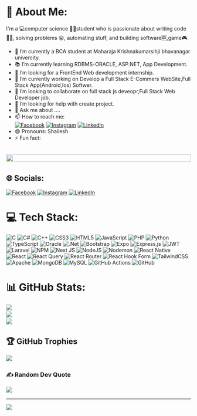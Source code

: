 # 💫 About Me:
I'm a 💻computer science 👨‍💻student who is passionate about writing code 👨‍💻, solving problems 😜, automating stuff, and building software🈸,game🎮.
- 🔭 I’m currently a BCA student at Maharaja Krishnakumarsihji bhavanagar univercity.
- 📚 I’m currently learning  RDBMS-ORACLE, ASP.NET, App Development. 
- 👯 I’m looking for a FrontEnd Web development internship.
- 🔭 I’m currently working on Develop a Full Stack E-Commers WebSite,Full Stack App(Android,Ios) Softwer.
- 👯 I’m looking to collaborate on full stack js deveopr,Full Stack Web Developer job.
- 🤔 I’m looking for help with create project.
- 💬 Ask me about ....
- 📫 How to reach me:<br/>
[![Facebook](https://img.shields.io/badge/Facebook-%231877F2.svg?logo=Facebook&logoColor=white)](https://facebook.com/shailesh.04m) [![Instagram](https://img.shields.io/badge/Instagram-%23E4405F.svg?logo=Instagram&logoColor=white)](https://instagram.com/shailesh.04m) [![LinkedIn](https://img.shields.io/badge/LinkedIn-%230077B5.svg?logo=linkedin&logoColor=white)](https://linkedin.com/in/in/shailesh-makawana-75265125a) 
- 😄 Pronouns: Shailesh
- ⚡ Fun fact: 

<br>
<img src="https://i.imgur.com/dBaSKWF.gif" height="20" width="100%">
<br>

## 🌐 Socials:
[![Facebook](https://img.shields.io/badge/Facebook-%231877F2.svg?logo=Facebook&logoColor=white)](https://facebook.com/shailesh.04m) [![Instagram](https://img.shields.io/badge/Instagram-%23E4405F.svg?logo=Instagram&logoColor=white)](https://instagram.com/shailesh.04m) [![LinkedIn](https://img.shields.io/badge/LinkedIn-%230077B5.svg?logo=linkedin&logoColor=white)](https://linkedin.com/in/in/shailesh-makawana-75265125a) 

# 💻 Tech Stack:
![C](https://img.shields.io/badge/c-%2300599C.svg?style=for-the-badge&logo=c&logoColor=white) ![C#](https://img.shields.io/badge/c%23-%23239120.svg?style=for-the-badge&logo=csharp&logoColor=white) ![C++](https://img.shields.io/badge/c++-%2300599C.svg?style=for-the-badge&logo=c%2B%2B&logoColor=white) ![CSS3](https://img.shields.io/badge/css3-%231572B6.svg?style=for-the-badge&logo=css3&logoColor=white) ![HTML5](https://img.shields.io/badge/html5-%23E34F26.svg?style=for-the-badge&logo=html5&logoColor=white) ![JavaScript](https://img.shields.io/badge/javascript-%23323330.svg?style=for-the-badge&logo=javascript&logoColor=%23F7DF1E) ![PHP](https://img.shields.io/badge/php-%23777BB4.svg?style=for-the-badge&logo=php&logoColor=white) ![Python](https://img.shields.io/badge/python-3670A0?style=for-the-badge&logo=python&logoColor=ffdd54) ![TypeScript](https://img.shields.io/badge/typescript-%23007ACC.svg?style=for-the-badge&logo=typescript&logoColor=white) ![Oracle](https://img.shields.io/badge/Oracle-F80000?style=for-the-badge&logo=oracle&logoColor=white) ![.Net](https://img.shields.io/badge/.NET-5C2D91?style=for-the-badge&logo=.net&logoColor=white) ![Bootstrap](https://img.shields.io/badge/bootstrap-%238511FA.svg?style=for-the-badge&logo=bootstrap&logoColor=white) ![Expo](https://img.shields.io/badge/expo-1C1E24?style=for-the-badge&logo=expo&logoColor=#D04A37) ![Express.js](https://img.shields.io/badge/express.js-%23404d59.svg?style=for-the-badge&logo=express&logoColor=%2361DAFB) ![JWT](https://img.shields.io/badge/JWT-black?style=for-the-badge&logo=JSON%20web%20tokens) ![Laravel](https://img.shields.io/badge/laravel-%23FF2D20.svg?style=for-the-badge&logo=laravel&logoColor=white) ![NPM](https://img.shields.io/badge/NPM-%23CB3837.svg?style=for-the-badge&logo=npm&logoColor=white) ![Next JS](https://img.shields.io/badge/Next-black?style=for-the-badge&logo=next.js&logoColor=white) ![NodeJS](https://img.shields.io/badge/node.js-6DA55F?style=for-the-badge&logo=node.js&logoColor=white) ![Nodemon](https://img.shields.io/badge/NODEMON-%23323330.svg?style=for-the-badge&logo=nodemon&logoColor=%BBDEAD) ![React Native](https://img.shields.io/badge/react_native-%2320232a.svg?style=for-the-badge&logo=react&logoColor=%2361DAFB) ![React](https://img.shields.io/badge/react-%2320232a.svg?style=for-the-badge&logo=react&logoColor=%2361DAFB) ![React Query](https://img.shields.io/badge/-React%20Query-FF4154?style=for-the-badge&logo=react%20query&logoColor=white) ![React Router](https://img.shields.io/badge/React_Router-CA4245?style=for-the-badge&logo=react-router&logoColor=white) ![React Hook Form](https://img.shields.io/badge/React%20Hook%20Form-%23EC5990.svg?style=for-the-badge&logo=reacthookform&logoColor=white) ![TailwindCSS](https://img.shields.io/badge/tailwindcss-%2338B2AC.svg?style=for-the-badge&logo=tailwind-css&logoColor=white) ![Apache](https://img.shields.io/badge/apache-%23D42029.svg?style=for-the-badge&logo=apache&logoColor=white) ![MongoDB](https://img.shields.io/badge/MongoDB-%234ea94b.svg?style=for-the-badge&logo=mongodb&logoColor=white) ![MySQL](https://img.shields.io/badge/mysql-4479A1.svg?style=for-the-badge&logo=mysql&logoColor=white) ![GitHub Actions](https://img.shields.io/badge/github%20actions-%232671E5.svg?style=for-the-badge&logo=githubactions&logoColor=white) ![GitHub](https://img.shields.io/badge/github-%23121011.svg?style=for-the-badge&logo=github&logoColor=white)
# 📊 GitHub Stats:
![](https://github-readme-stats.vercel.app/api?username=shailesh-04&theme=dark&hide_border=false&include_all_commits=false&count_private=true)<br/>
![](https://github-readme-streak-stats.herokuapp.com/?user=shailesh-04&theme=dark&hide_border=false)<br/>
![](https://github-readme-stats.vercel.app/api/top-langs/?username=shailesh-04&theme=dark&hide_border=false&include_all_commits=false&count_private=true&layout=compact)

## 🏆 GitHub Trophies
![](https://github-profile-trophy.vercel.app/?username=shailesh-04&theme=radical&no-frame=false&no-bg=true&margin-w=4)

### ✍️ Random Dev Quote
![](https://quotes-github-readme.vercel.app/api?type=vetical&theme=radical)

---
[![](https://visitcount.itsvg.in/api?id=shailesh-04&icon=7&color=0)](https://visitcount.itsvg.in)

<!-- Proudly created with GPRM ( https://gprm.itsvg.in ) -->
<!--### Hi there  <img src="https://raw.githubusercontent.com/iampavangandhi/iampavangandhi/master/gifs/Hi.gif" width="30px">
 <img src="https://github.com/souvikguria98/souvikguria98/blob/master/Hi.gif" width="25"></h2>
<br>
<img src="https://github.com/yoshi389111/yoshi389111/blob/main/docs/hello.svg" width="50%" />
<img src="https://github.com/shailesh-04/shailesh-04/blob/main/229223263-cf2e4b07-2615-4f87-9c38-e37600f8381a.gif" width="40%"/>

<img src="https://i.imgur.com/dBaSKWF.gif" height="20" width="100%">


### About Me

<details>
<summary><h3>Click For Show...</h3></summary><br/>
I'm a computer science student who is passionate about writing code, solving problems, automating stuff, and building software,game.

- 🔭 I’m currently a BCA student at Maharaja Krishnakumarsihji bhavanagar univercity.
- 📚 I’m currently learning  backend web development using PHP-MySql ,<br> Windos base application using ASP.NET. 
- 👯 I’m looking for a FrontEnd Web development internship.
- 🔭 I’m currently working on Develop a Auto AI Softwer.
- 🌱 I’m currently learning Laravel,Oracle,ASP.NET.
- 👯 I’m looking to collaborate on full stack js deveopr job.
- 🤔 I’m looking for help with create project.
- 💬 Ask me about ....
- 📫 How to reach me: ...
- 😄 Pronouns: shailesh
- ⚡ Fun fact: 
</details>
<br>
<img src="https://i.imgur.com/dBaSKWF.gif" height="20" width="100%">
<br>

### Language and Tool

</br>
<div align="center">
  <div style="display: flex; align-items: flex-start;"><img src="https://techstack-generator.vercel.app/js-icon.svg" alt="icon" width="100" height="100" /><img src="https://techstack-generator.vercel.app/cpp-icon.svg" alt="icon" width="100" height="100" /><img src="https://techstack-generator.vercel.app/csharp-icon.svg" alt="icon" width="100" height="100" /><img src="https://techstack-generator.vercel.app/react-icon.svg" alt="icon" width="100" height="100" /><img src="https://techstack-generator.vercel.app/sass-icon.svg" alt="icon" width="100" height="100" /><img src="https://techstack-generator.vercel.app/eslint-icon.svg" alt="icon" width="100" height="100" /><img src="https://techstack-generator.vercel.app/prettier-icon.svg" alt="icon" width="100" height="100" /></div><div style="display: flex; align-items: flex-start;"><img src="https://techstack-generator.vercel.app/python-icon.svg" alt="icon" width="100" height="100" /><img src="https://techstack-generator.vercel.app/github-icon.svg" alt="icon" width="100" height="100" /><img src="https://techstack-generator.vercel.app/nginx-icon.svg" alt="icon" width="100" height="100" /><img src="https://techstack-generator.vercel.app/mysql-icon.svg" alt="icon" width="100" height="100" /><img src="https://techstack-generator.vercel.app/java-icon.svg" alt="icon" width="100" height="100" /><img src="https://techstack-generator.vercel.app/storybook-icon.svg" alt="icon" width="100" height="100" /></div>
</div>
<br>
<img src="https://i.imgur.com/dBaSKWF.gif" height="20" width="100%">
<br>

### Conection With Me <br><br>
<br>
<img src="https://i.imgur.com/dBaSKWF.gif" height="20" width="100%">

### Status

![Top Languages](https://github-readme-stats.vercel.app/api/top-langs/?username=shailesh-04&theme=blue-green)

<br><br>**Visitors Count**  
![VisitorCount](https://profile-counter.glitch.me/{shialesh-04}/count.svg)

<hr>
<h2 align="center">Repositories</h2>

